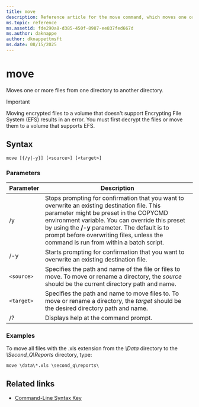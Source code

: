 ```yaml
---
title: move
description: Reference article for the move command, which moves one or more files from one directory to another directory.
ms.topic: reference
ms.assetid: fde290a8-d385-450f-8987-ee837fed667d
ms.author: daknappe
author: dknappettmsft
ms.date: 08/15/2025
---
```


# move

Moves one or more files from one directory to another directory.

> [!IMPORTANT]
> Moving encrypted files to a volume that doesn't support Encrypting File System (EFS) results in an error. You must first decrypt the files or move them to a volume that supports EFS.

## Syntax

```
move [{/y|-y}] [<source>] [<target>]
```

### Parameters

| Parameter | Description |
| --------- | ----------- |
| /y | Stops prompting for confirmation that you want to overwrite an existing destination file. This parameter might be preset in the COPYCMD environment variable. You can override this preset by using the **/-y** parameter. The default is to prompt before overwriting files, unless the command is run from within a batch script. |
| /-y | Starts prompting for confirmation that you want to overwrite an existing destination file. |
| `<source>` | Specifies the path and name of the file or files to move. To move or rename a directory, the *source* should be the current directory path and name. |
| `<target>` | Specifies the path and name to move files to. To move or rename a directory, the *target* should be the desired directory path and name. |
| /? | Displays help at the command prompt. |

### Examples

To move all files with the .xls extension from the *\Data* directory to the *\Second_Q\Reports* directory, type:

```
move \data\*.xls \second_q\reports\
```

## Related links

- [Command-Line Syntax Key](command-line-syntax-key.md)
